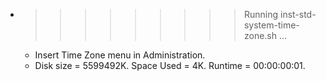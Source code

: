 * >>>>>>>>> Running inst-std-system-time-zone.sh ...
  * Insert Time Zone menu in Administration.
  * Disk size = 5599492K. Space Used = 4K. Runtime = 00:00:00:01.
